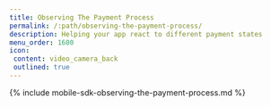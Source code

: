 ```yaml
---
title: Observing The Payment Process
permalink: /:path/observing-the-payment-process/
description: Helping your app react to different payment states
menu_order: 1600
icon:
 content: video_camera_back
 outlined: true
---
```


{% include mobile-sdk-observing-the-payment-process.md %}
